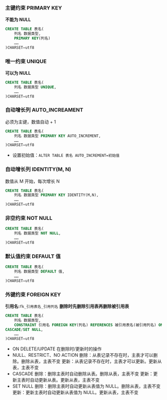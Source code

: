 ### 主键约束 PRIMARY KEY
**不能为 NULL**
```sql
CREATE TABLE 表名(
	列名 数据类型,
	PRIMARY KEY(列名)
	……
)CHARSET=utf8
```
### 唯一约束 UNIQUE
**可以为 NULL**
```sql
CREATE TABLE 表名(
	列名 数据类型 UNIQUE,
	……
)CHARSET=utf8
```
### 自动增长列 AUTO_INCREAMENT
必须为主键，数值自动 + 1
```sql
CREATE TABLE 表名(
	列名 数据类型 PRIMARY KEY AUTO_INCREMENT,
	……
)CHARSET=utf8
```
- 设置初始值：`ALTER TABLE 表名 AUTO_INCREMENT=初始值`
### 自动增长列 IDENTITY(M, N)
数值从 M 开始，每次增长 N
```sql
CREATE TABLE 表名(
	列名 数据类型 PRIMARY KEY IDENTITY(M,N),
	……
)CHARSET=utf8
```
### 非空约束 NOT NULL
```sql
CREATE TABLE 表名(
	列名 数据类型 NOT NULL,
	……
)CHARSET=utf8
```
### 默认值约束 DEFAULT 值
```sql
CREATE TABLE 表名(
	列名 数据类型 DEFAULT 值,
	……
)CHARSET=utf8
```
### 外键约束 FOREIGN KEY
**引用名:**`fk_引用表名_引用列名`
**删除时先删除引用表再删除被引用表**
```sql
CREATE TABLE 表名(
	列名 数据类型,
	CONSTRAINT 引用名 FOREIGN KEY(列名) REFERENCES 被引用表名(被引用列名) ON DELETE/UPDATE
CASCADE/SET NULL,
	……
)CHARSET=utf8
```
- ON DELETE/UPDATE
在删除时/更新时的操作
- NULL、RESTRICT、NO ACTION
删除：从表记录不存在时，主表才可以删除。删除从表，主表不变
更新：从表记录不存在时，主表才可以更新。更新从表，主表不变
- CASCADE
删除：删除主表时自动删除从表。删除从表，主表不变
更新：更新主表时自动更新从表。更新从表，主表不变
- SET NULL
删除：删除主表时自动更新从表值为 NULL。删除从表，主表不变
更新：更新主表时自动更新从表值为 NULL。更新从表，主表不变

